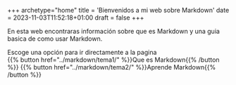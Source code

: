 +++
archetype="home"
title = 'Bienvenidos a mi web sobre Markdown'
date = 2023-11-03T11:52:18+01:00
draft = false
+++


En esta web encontraras información sobre que es Markdown y una guia basica de como usar Markdown.

Escoge una opción para ir directamente a la pagina  
{{% button href="../markdown/tema1/" %}}Que es Markdown{{% /button %}}
{{% button href="../markdown/tema2/" %}}Aprende Markdown{{% /button %}}
